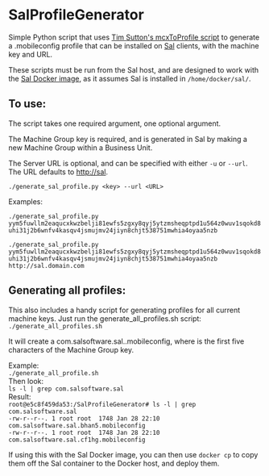 SalProfileGenerator
======

Simple Python script that uses [Tim Sutton's mcxToProfile script](https://github.com/timsutton/mcxToProfile) to generate a .mobileconfig profile that can be installed on [Sal](https://github.com/salsoftware/sal) clients, with the machine key and URL.

These scripts must be run from the Sal host, and are designed to work with the [Sal Docker image](https://registry.hub.docker.com/u/macadmins/sal/), as it assumes Sal is installed in `/home/docker/sal/`.

To use:
---

The script takes one required argument, one optional argument.  

The Machine Group key is required, and is generated in Sal by making a new Machine Group within a Business Unit.

The Server URL is optional, and can be specified with either `-u` or `--url`.  The URL defaults to [http://sal](http://sal).

`./generate_sal_profile.py <key> --url <URL>`

Examples:

`./generate_sal_profile.py yym5fuwllm2eaqucxkwzbelji81ewfs5zgxy8qyj5ytzmsheqptpd1u564z0wuv1sqokd8uhi31j2b6wnfv4kasqv4jsmujmv24jiyn8chjt538751mwhia4oyaa5nzb`

`./generate_sal_profile.py yym5fuwllm2eaqucxkwzbelji81ewfs5zgxy8qyj5ytzmsheqptpd1u564z0wuv1sqokd8uhi31j2b6wnfv4kasqv4jsmujmv24jiyn8chjt538751mwhia4oyaa5nzb http://sal.domain.com`

Generating all profiles:
----
This also includes a handy script for generating profiles for all current machine keys.  Just run the generate_all_profiles.sh script:  
`./generate_all_profiles.sh`

It will create a com.salsoftware.sal.<key>.mobileconfig, where <key> is the first five characters of the Machine Group key.

Example:  
`./generate_all_profile.sh`    
Then look:  
`ls -l | grep com.salsoftware.sal`  
Result:  
`root@e5c8f459da53:/SalProfileGenerator# ls -l | grep com.salsoftware.sal`  
`-rw-r--r--. 1 root root  1748 Jan 28 22:10 com.salsoftware.sal.bhan5.mobileconfig`  
`-rw-r--r--. 1 root root  1748 Jan 28 22:10 com.salsoftware.sal.cf1hg.mobileconfig`

If using this with the Sal Docker image, you can then use `docker cp` to copy them off the Sal container to the Docker host, and deploy them.